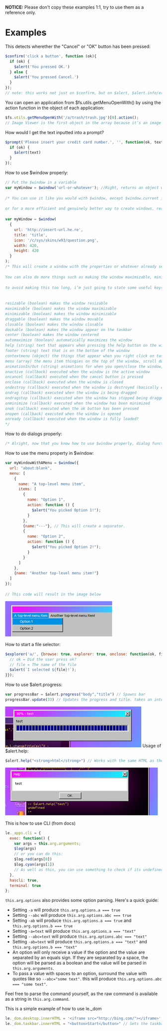 **NOTICE:** Please don't copy these examples 1:1, try to use them as a reference only.

# Examples
This detects wherether the "Cancel" or "OK" button has been pressed:
```js
$confirm('click a button', function (ok){
  if (ok) {
    $alert('You pressed OK.')
  } else {
    $alert('You pressed Cancel.')
  }
});
// note: this works not just on $confirm, but on $alert, $alert.info/error, even $prompt and $window.form (which we’ll get on to later)
```

You can open an application from $fs.utils.getMenuOpenWith() by using the action function in the object of each application:
```js
$fs.utils.getMenuOpenWith('/a/trash/trash.jpg')[0].action();
// Image Viewer is the first object in the array because it’s an image so execute that using the action function
```

How would I get the text inputted into a prompt?
```js
$prompt('Please insert your credit card number.', '', function(ok, text) {
  if (ok) {
    $alert(text)
  }
});
```

How to use $window properly:

```js
// Put the $window in a variable
var myWindow = $window('url-or-whatever'); //Right, returns an object with things to interact with the window or just information ect

/* You can use it like you would with $window, except $window.current is whatever you named the variable and to make the window the active window, just use the active() function

or for a more efficient and genuinely better way to create windows, read on!*/

var myWindow = $window(
  {
    url: 'http://insert-url.he.re',
    title: 'title',
    icon: '/c/sys/skins/w93/question.png',
    width: 420,
    height: 420
  }
);
/* This will create a window with the properties or whatever already set for you

You can also do more things such as making the window maximizable, minimizable, resizable or closable and lots more with this method!

to avoid making this too long, i’m just going to state some useful keys, arrays, objects and stuff to append to the object thingy in the function as well as saying what they do


resizable (boolean) makes the window resizable
maximizable (boolean) makes the window maximizable
minimizable (boolean) makes the window minimizable
draggable (boolean) makes the window movable
closable (boolean) makes the window closable
dockable (boolean) makes the window appear on the taskbar
center (boolean) makes the window centered
automaximize (boolean) automatically maximizes the window
help (string) text that appears when pressing the help button on the window
footer (string) text that is on the bottom of the window
contextmenu (object) the things that appear when you right click on task on the taskbar
menu (array) the menu item thingies on the top of the window, scroll down for explanation
animationIn/Out (string) animations for when you open/close the window, animation names here: https://pastebin.com/4S1FCBEQ (thanks janken)
onactive (callback) executed when the window is the active window
oncancel (callback) executed when the cancel button is pressed
onclose (callback) executed when the window is closed
ondestroy (callback) executed when the window is destroyed (basically closed, but different in a way)
ondrag (callback) executed when the window is being dragged
ondragstop (callback) executed when the window has stopped being dragged
onminimize (callback) executed when the window has been minimized
onok (callback) executed when the ok button has been pressed
onopen (callback) executed when the window is opened
onready (callback) executed when the window is fully loaded?
*/
```

How to do dialogs properly:
```js
/* Alright, now that you know how to use $window properly, dialog function thingies are the same! and by same, they both accept the same keys in the object etc... */
```

How to use the menu property in $window:
```js
var myWindowWithAMenu = $window({
  url: "about:blank",
  menu: [
    {
      name: "A top-level menu item",
      items: [
        {
          name: "Option 1",
          action: function () {
            $alert("You picked Option 1!");
          }
        },
        {name:"---"}, // This will create a separator.
        {
          name: "Option 2",
          action: function () {
            $alert("You picked Option 2!");
          }
        }
      ]
    },
    {name: "Another top-level menu item!"}
  ]
});

// This code will result in the image below
```
![The result](img/result.png)

How to start a file selector:
```js
$explorer('a/', {browse: true, explorer: true, onclose: function(ok, file) {
  // ok = Did the user press ok?
  // file = The name of the file
  $alert(`I selected ${file}!`);
}});
```
How to use $alert.progress:
```js
var progressBar = $alert.progress("body","title") // Spawns bar
progressBar.update(33) // Updates the progress and title. takes an integer input 0-100.
```
![Results](img/progressbar.png)
Usage of $alert.help:
```js
$alert.help("<strong>html</strong>") // Works with the same HTML as the previous, but with a white canvas as the background. Also, the title is fixed to 'Help'
```
![Result of this](img/helpprogress.png)

This is how to use CLI (from docs)
```js
le._apps.cli = {
  exec: function() {
    var args = this.arg.arguments;
    $log(args)
    // or you can do this:
    $log.red(args[0])
    $log.cyan(args[1])
    // As well as this, you can use something to check if its undefined.
  },
  hascli: true,
  terminal: true
};
```
`this.arg.options` also provides some option parsing. Here's a quick guide:
* Setting `-a` will produce `this.arg.options.a === true`
* Setting `--abc` will produce `this.arg.options.abc === true`
* Setting `-ab` will produce `this.arg.options.a === true` and `this.arg.options.b === true`
* Setting `-a=text` will produce `this.arg.options.a === "text"`
* Setting `--abc=text` will produce `this.arg.options.abc === "text"`
* Setting `-ab=text` will produce `this.arg.options.a === "text"` and `this.arg.options.b === "text"`
* An option will only receive a value if the option and the value are separated by an equals sign. If they are separated by a space, the option will be parsed as a boolean and the value will be parsed in `this.arg.arguments`.
* To pass a value with spaces to an option, surround the value with quotes like so `--abc="some text"`. this will produce `this.arg.options.abc === "some text"`.

Feel free to parse the command yourself, as the raw command is available as a string in `this.arg.command`.

This is a simple example of how to use le._dom
```js
le._dom.desktop.innerHTML = '<iframe src="http://bing.com/"></iframe>' // Sets the desktop to a iframe, due to limitations you can not click on anything
le._dom.taskbar.innerHTML = "<button>Start</button>" // Sets the taskbar to a fake version, this could be used to create better taskbars
```
